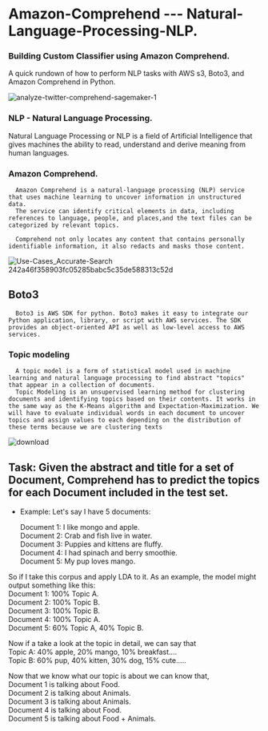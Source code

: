 # Amazon-Comprehend --- Natural-Language-Processing-NLP.

### Building Custom Classifier using Amazon Comprehend.
   A quick rundown of how to perform NLP tasks with AWS s3, Boto3, and Amazon Comprehend in Python.


![analyze-twitter-comprehend-sagemaker-1](https://user-images.githubusercontent.com/58945964/132104618-a502117c-0f5c-43a0-b9c9-51f8e7151e7b.gif)


### NLP - Natural Language Processing.

   Natural Language Processing or NLP is a field of Artificial Intelligence that gives machines the ability to read, understand and derive meaning from human languages.



### Amazon Comprehend.

      Amazon Comprehend is a natural-language processing (NLP) service that uses machine learning to uncover information in unstructured data. 
      The service can identify critical elements in data, including references to language, people, and places,and the text files can be categorized by relevant topics. 

      Comprehend not only locates any content that contains personally identifiable information, it also redacts and masks those content.

![Use-Cases_Accurate-Search 242a46f358903fc05285babc5c35de588313c52d](https://user-images.githubusercontent.com/58945964/132104825-fbe4573c-4984-41fd-8c93-1123bf8f203a.png)


## Boto3

      Boto3 is AWS SDK for python. Boto3 makes it easy to integrate our Python application, library, or script with AWS services. The SDK provides an object-oriented API as well as low-level access to AWS services.


### Topic modeling
      A topic model is a form of statistical model used in machine learning and natural language processing to find abstract "topics" that appear in a collection of documents.
      Topic Modeling is an unsupervised learning method for clustering documents and identifying topics based on their contents. It works in the same way as the K-Means algorithm and Expectation-Maximization. We will have to evaluate individual words in each document to uncover topics and assign values to each depending on the distribution of these terms because we are clustering texts

![download](https://user-images.githubusercontent.com/58945964/132104713-661db5cc-1334-4d0a-95e0-535d893e1ba9.png)





## Task: Given the abstract and title for a set of Document, Comprehend has to predict the topics for each Document included in the test set.

  * Example:
      Let's say I have 5 documents:
    
       Document 1: I like mongo and apple.\
       Document 2: Crab and fish live in water.\
       Document 3: Puppies and kittens are fluffy.\
       Document 4: I had spinach and berry smoothie.\
       Document 5: My pup loves mango.
    
   So if I take this corpus and apply LDA to it. As an example, the model might output something like this:\
         Document 1: 100% Topic A.\
         Document 2: 100% Topic B.\
         Document 3: 100% Topic B.\
         Document 4: 100% Topic A.\
         Document 5: 60% Topic A, 40% Topic B.
      
   Now if a take a look at the topic in detail, we can say that\
         Topic A: 40% apple, 20% mango, 10% breakfast....\
         Topic B: 60% pup, 40% kitten, 30% dog, 15% cute.....


   Now that we know what our topic is about we can know that,\
         Document 1 is talking about Food.\
         Document 2 is talking about Animals.\
         Document 3 is talking about Animals.\
         Document 4 is talking about Food.\
         Document 5 is talking about Food + Animals.
































